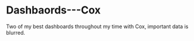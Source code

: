 # Dashbaords---Cox
Two of my best dashboards throughout my time with Cox, important data is blurred.
